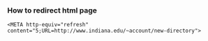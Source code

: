 ### How to redirect html page


```
<META http-equiv="refresh" content="5;URL=http://www.indiana.edu/~account/new-directory">
```
